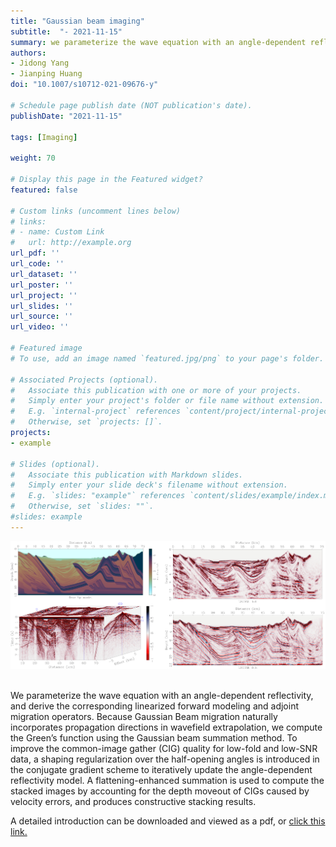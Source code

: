 ```yaml
---
title: "Gaussian beam imaging"
subtitle:  "- 2021-11-15"
summary: we parameterize the wave equation with an angle-dependent reflectivity, and derive the corresponding linearized forward modeling and adjoint migration operators.   
authors:
- Jidong Yang
- Jianping Huang
doi: "10.1007/s10712-021-09676-y"

# Schedule page publish date (NOT publication's date).
publishDate: "2021-11-15"

tags: [Imaging]

weight: 70

# Display this page in the Featured widget?
featured: false

# Custom links (uncomment lines below)
# links:
# - name: Custom Link
#   url: http://example.org
url_pdf: ''
url_code: ''
url_dataset: ''
url_poster: ''
url_project: ''
url_slides: ''
url_source: ''
url_video: ''

# Featured image
# To use, add an image named `featured.jpg/png` to your page's folder. 

# Associated Projects (optional).
#   Associate this publication with one or more of your projects.
#   Simply enter your project's folder or file name without extension.
#   E.g. `internal-project` references `content/project/internal-project/index.md`.
#   Otherwise, set `projects: []`.
projects:
- example

# Slides (optional).
#   Associate this publication with Markdown slides.
#   Simply enter your slide deck's filename without extension.
#   E.g. `slides: "example"` references `content/slides/example/index.md`.
#   Otherwise, set `slides: ""`.
#slides: example
---
```


<div style="text-align: center;">
  <img src="./Gaussian beam imaging.assets/featured.png" alt="Image Alt Text" style="max-width: 100%; height: auto;">
</div>

<br />



We parameterize the wave equation with an angle-dependent reflectivity, and derive the corresponding linearized forward modeling and adjoint migration operators. Because Gaussian Beam migration naturally incorporates propagation directions in wavefield extrapolation, we compute the Green’s function using the Gaussian beam summation method. To improve the common-image gather (CIG) quality for low-fold and low-SNR data, a shaping regularization over the half-opening angles is introduced in the conjugate gradient scheme to iteratively update the angle-dependent reflectivity model. A flattening-enhanced summation is used to compute the stacked images by accounting for the depth moveout of CIGs caused by velocity errors, and produces constructive stacking results.

A detailed introduction can be downloaded and viewed as a pdf, or [click this link.](https://link.springer.com/article/10.1007/s10712-021-09676-y)
